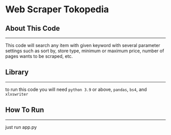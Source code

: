 # Web Scraper Tokopedia

## About This Code
---
This code will search any item with given keyword with several parameter settings such as sort by, store type, minimum or maximum price, number of pages wants to be scraped, etc.

## Library
---
to run this code you will need
`python 3.9` or above, `pandas`, `bs4`, and `xlxswriter`

## How To Run
---
just run app.py